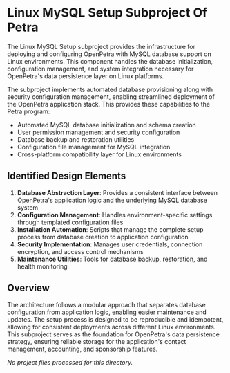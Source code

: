 # Linux MySQL Setup Subproject Of Petra

The Linux MySQL Setup subproject provides the infrastructure for deploying and configuring OpenPetra with MySQL database support on Linux environments. This component handles the database initialization, configuration management, and system integration necessary for OpenPetra's data persistence layer on Linux platforms.

The subproject implements automated database provisioning along with security configuration management, enabling streamlined deployment of the OpenPetra application stack. This provides these capabilities to the Petra program:

- Automated MySQL database initialization and schema creation
- User permission management and security configuration
- Database backup and restoration utilities
- Configuration file management for MySQL integration
- Cross-platform compatibility layer for Linux environments

## Identified Design Elements

1. **Database Abstraction Layer**: Provides a consistent interface between OpenPetra's application logic and the underlying MySQL database system
2. **Configuration Management**: Handles environment-specific settings through templated configuration files
3. **Installation Automation**: Scripts that manage the complete setup process from database creation to application configuration
4. **Security Implementation**: Manages user credentials, connection encryption, and access control mechanisms
5. **Maintenance Utilities**: Tools for database backup, restoration, and health monitoring

## Overview
The architecture follows a modular approach that separates database configuration from application logic, enabling easier maintenance and updates. The setup process is designed to be reproducible and idempotent, allowing for consistent deployments across different Linux environments. This subproject serves as the foundation for OpenPetra's data persistence strategy, ensuring reliable storage for the application's contact management, accounting, and sponsorship features.

*No project files processed for this directory.*

[Generated by the Sage AI expert workbench: 2025-03-30 02:22:57  https://sage-tech.ai/workbench]: #